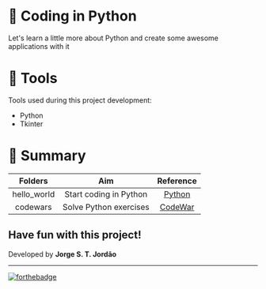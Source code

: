 # 🤖 Coding in Python

Let's learn a little more about Python and create some awesome applications with it

# 📌 Tools

Tools used during this project development: 

- Python
- Tkinter

# 📂 Summary

|      Folders     |                         Aim                          | Reference |
| :----------------: | :---------------------------------------------------: |:----------------:  |
|    hello_world   |    Start coding in Python   | [Python](https://youtu.be/f1u3me4GYmw?si=4F179Q8r1P3F85Av) |
|    codewars   |    Solve Python exercises   | [CodeWar](https://www.codewars.com/dashboard) |

## Have fun with this project!

Developed by **Jorge S. T. Jordão**

<hr>

[![forthebadge](https://forthebadge.com/images/badges/made-in-python.svg)](https://forthebadge.com)
